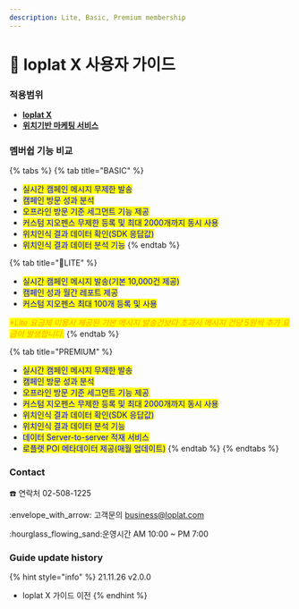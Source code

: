 ```yaml
---
description: Lite, Basic, Premium membership
---
```


# 🎯 loplat X 사용자 가이드

### **적용범위**

* [**loplat X**](https://x.loplat.com)
* [**위치기반 마케팅 서비스**](https://lbms.uplus.co.kr)

### **멤버쉽 기능 비교**

{% tabs %}
{% tab title="BASIC" %}
* <mark style="color:blue;">실시간 캠페인 메시지 무제한 발송</mark>
* <mark style="color:blue;">캠페인 방문 성과 분석</mark>
* <mark style="color:blue;">오프라인 방문 기준 세그먼트 기능 제공</mark>
* <mark style="color:blue;">커스텀 지오펜스 무제한 등록 및 최대 2000개까지 동시 사용</mark>
* <mark style="color:blue;">위치인식 결과 데이터 확인(SDK 응답값)</mark>
* <mark style="color:blue;">위치인식 결과 데이터 분석 기능</mark>
{% endtab %}

{% tab title="LITE" %}
* <mark style="color:blue;">실시간 캠페인 메시지 발송(기본 10,000건 제공)</mark>
* <mark style="color:blue;">캠페인 성과 월간 레포트 제공</mark>
* <mark style="color:blue;">커스텀 지오펜스 최대 100개 등록 및 사용</mark>

_<mark style="color:orange;">\*Lite 요금제 이용시 제공된 기본 메시지 발송건보다 초과시 메시지 건당 5원씩 추가 요금이 발생합니다.</mark>_
{% endtab %}

{% tab title="PREMIUM" %}
* <mark style="color:blue;">실시간 캠페인 메시지 무제한 발송</mark>
* <mark style="color:blue;">캠페인 방문 성과 분석</mark>
* <mark style="color:blue;">오프라인 방문 기준 세그먼트 기능 제공</mark>
* <mark style="color:blue;">커스텀 지오펜스 무제한 등록 및 최대 2000개까지 동시 사용</mark>
* <mark style="color:blue;">위치인식 결과 데이터 확인(SDK 응답값)</mark>
* <mark style="color:blue;">위치인식 결과 데이터 분석 기능</mark>
* <mark style="color:blue;">데이터 Server-to-server 적재 서비스</mark>
* <mark style="color:blue;">로플랫 POI 메타데이터 제공(매월 업데이트)</mark>
{% endtab %}
{% endtabs %}

### Contact

:telephone: 연락처 02-508-1225

:envelope\_with\_arrow: 고객문의 business@loplat.com

:hourglass\_flowing\_sand:운영시간 AM 10:00 \~ PM 7:00

### Guide update history

{% hint style="info" %}
21.11.26 v2.0.0

* loplat X 가이드 이전
{% endhint %}
